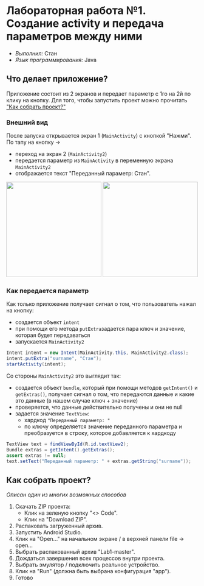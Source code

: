 # Лабораторная работа №1. Создание activity и передача параметров между ними
- _Выполнил:_ Стан
- _Язык программирования:_ Java

## Что делает приложение?
Приложение состоит из 2 экранов и передает параметр с 1го на 2й по клику на кнопку. Для того, чтобы запустить проект можно прочитать ["Как собрать проект?"](#title1)


### Внешний вид

После запуска открывается экран 1 (`MainActivity`) с кнопкой "Нажми". По тапу на кнопку -> 
- переход на экран 2 (`MainActivity2`)
- передается параметр из `MainActivity` в переменную экрана `MainActivity2`
- отображается текст "Переданный параметр: Стан".
<p align="center">
    <img src="https://github.com/user-attachments/assets/60b5be7f-f869-4bdd-84b6-8a9efbe24112" width="250"> 
    <img src="https://github.com/user-attachments/assets/c879feed-e7fa-4a12-a63a-e9e3c8856e30" width="250">
</p> 


### Как передается параметр
Как только приложение получает сигнал о том, что пользователь нажал на кнопку:
- создается объект `intent`
- при помощи его метода `putExtra`задается пара ключ и значение, которая будет передаваться
- запускается `MainActivity2`
``` java
Intent intent = new Intent(MainActivity.this, MainActivity2.class);
intent.putExtra("surname", "Стан");
startActivity(intent);
```

Со стороны `MainActivity2` это выглядит так:
- создается объект `bundle`, который при помощи методов `getIntent()` и `getExtras()`, получает сигнал о том, что передаются данные и какие это данные (в нашем случае ключ + значение)
- проверяется, что данные действительно получены и они не null
- задается значение `TextView`:
    - хардкод `"Переданный параметр: "`
    - по ключу определяется значение переданного параметра и преобразуется в строку, которое добавляется к хардкоду

``` java
TextView text = findViewById(R.id.textView2);
Bundle extras = getIntent().getExtras();
assert extras != null;
text.setText("Переданный параметр: " + extras.getString("surname"));
```

## <a id="title1">Как собрать проект?</a>
_Описан один из многих возможных способов_
1. Скачать ZIP проекта:
    - Клик на зеленую кнопку "<> Code".
    - Клик на "Download ZIP".
2. Распаковать загруженный архив.
3. Запустить Android Studio.
4. Клик на "Open..." на начальном экране / в верхней панели file -> open...
5. Выбрать распакованный архив "Lab1-master".
6. Дождаться завершения всех процессов внутри проекта.
7. Выбрать эмулятор / подключить реальное устройство.
8. Клик на "Run" (должна быть выбрана конфигурация "app").
9. Готово
